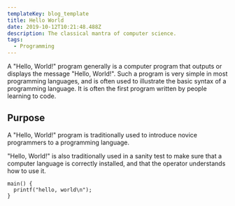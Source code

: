 ```yaml
---
templateKey: blog_template
title: Hello World
date: 2019-10-12T10:21:48.488Z
description: The classical mantra of computer science.
tags:
  - Programming
---
```

A "Hello, World!" program generally is a computer program that outputs or displays the message "Hello, World!". Such a program is very simple in most programming languages, and is often used to illustrate the basic syntax of a programming language. It is often the first program written by people learning to code.



## Purpose

A "Hello, World!" program is traditionally used to introduce novice programmers to a programming language.

"Hello, World!" is also traditionally used in a sanity test to make sure that a computer language is correctly installed, and that the operator understands how to use it.

```
main() {
  printf("hello, world\n");
}
```
